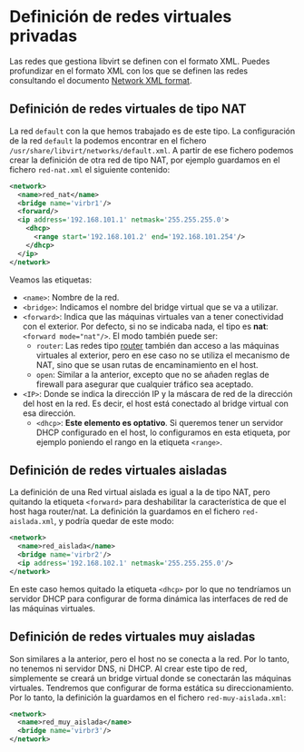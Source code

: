 # Definición de redes virtuales privadas

Las redes que gestiona libvirt se definen con el formato XML. Puedes profundizar en el formato XML con los que se definen las redes consultando el documento [Network XML format](https://libvirt.org/formatnetwork.html). 

## Definición de redes virtuales de tipo NAT

La red `default` con la que hemos trabajado es de este tipo. La configuración de la red `default` la podemos encontrar en el fichero `/usr/share/libvirt/networks/default.xml`. A partir de ese fichero podemos crear la definición de otra red de tipo NAT, por ejemplo guardamos en el fichero `red-nat.xml` el siguiente contenido:

```xml
<network>
  <name>red_nat</name>
  <bridge name='virbr1'/>
  <forward/>
  <ip address='192.168.101.1' netmask='255.255.255.0'>
    <dhcp>
      <range start='192.168.101.2' end='192.168.101.254'/>
    </dhcp>
  </ip>
</network>
```

Veamos las etiquetas:

* `<name>`: Nombre de la red.
* `<bridge>`: Indicamos el nombre del bridge virtual que se va a utilizar.
* `<forward>`: Indica que las máquinas virtuales van a tener conectividad con el exterior. Por defecto, si no se indicaba nada, el tipo es **nat**: `<forward mode="nat"/>`. El modo también puede ser:
	* `router`: Las redes tipo [router](https://wiki.libvirt.org/page/VirtualNetworking#Routed_mode) también dan acceso a las máquinas virtuales al exterior, pero en ese caso no se utiliza el mecanismo de NAT, sino que se usan rutas de encaminamiento en el host.
	* `open`: Similar a la anterior, excepto que no se añaden reglas de firewall para asegurar que cualquier tráfico sea aceptado. 
* `<IP>`: Donde se indica la dirección IP y la máscara de red de la dirección del host en la red. Es decir, el host está conectado al bridge virtual con esa dirección.
	* `<dhcp>`: **Este elemento es optativo**. Si queremos tener un servidor DHCP configurado en el host, lo configuramos en esta etiqueta, por ejemplo poniendo el rango en la etiqueta `<range>`. 
	
## Definición de redes virtuales aisladas

La definición de una Red virtual aislada es igual a la de tipo NAT, pero quitando la etiqueta `<forward>` para deshabilitar la característica de que el host haga router/nat. La definición la guardamos en el fichero `red-aislada.xml`, y podría quedar de este modo:

```xml
<network>
  <name>red_aislada</name>
  <bridge name='virbr2'/>
  <ip address='192.168.102.1' netmask='255.255.255.0'/>
</network>
```

En este caso hemos quitado la etiqueta `<dhcp>` por lo que no tendríamos un servidor DHCP para configurar de forma dinámica las interfaces de red de las máquinas virtuales.

## Definición de redes virtuales muy aisladas
 
Son similares a la anterior, pero el host no se conecta a la red. Por lo tanto, no tenemos ni servidor DNS, ni DHCP. Al crear este tipo de red, simplemente se creará un bridge virtual donde se conectarán las máquinas virtuales. Tendremos que configurar de forma estática su direccionamiento. Por lo tanto, la definición la guardamos en el fichero `red-muy-aislada.xml`:

```xml
<network>
  <name>red_muy_aislada</name>
  <bridge name='virbr3'/>
</network>
```

